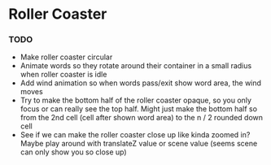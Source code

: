 # Roller Coaster

### TODO

- Make roller coaster circular
- Animate words so they rotate around their container in a small radius when roller coaster is idle
- Add wind animation so when words pass/exit show word area, the wind moves
- Try to make the bottom half of the roller coaster opaque, so you only focus or can really see the top half. Might just make the bottom half so from the 2nd cell (cell after shown word area) to the n / 2 rounded down cell
- See if we can make the roller coaster close up like kinda zoomed in? Maybe play around with translateZ value or scene value (seems scene can only show you so close up)